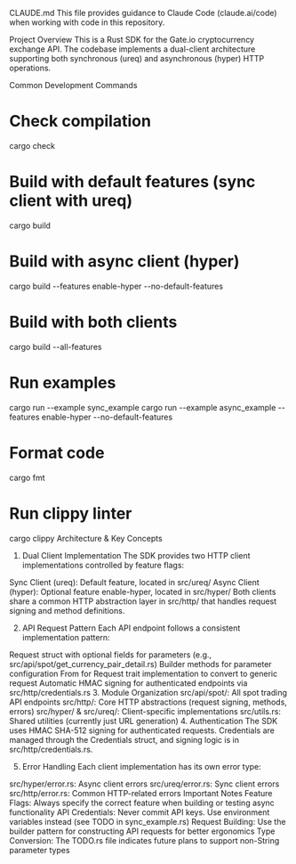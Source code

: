 CLAUDE.md
This file provides guidance to Claude Code (claude.ai/code) when working with code in this repository.

Project Overview
This is a Rust SDK for the Gate.io cryptocurrency exchange API. The codebase implements a dual-client architecture supporting both synchronous (ureq) and asynchronous (hyper) HTTP operations.

Common Development Commands
# Check compilation
cargo check

# Build with default features (sync client with ureq)
cargo build

# Build with async client (hyper)
cargo build --features enable-hyper --no-default-features

# Build with both clients
cargo build --all-features

# Run examples
cargo run --example sync_example
cargo run --example async_example --features enable-hyper --no-default-features

# Format code
cargo fmt

# Run clippy linter
cargo clippy
Architecture & Key Concepts
1. Dual Client Implementation
   The SDK provides two HTTP client implementations controlled by feature flags:

Sync Client (ureq): Default feature, located in src/ureq/
Async Client (hyper): Optional feature enable-hyper, located in src/hyper/
Both clients share a common HTTP abstraction layer in src/http/ that handles request signing and method definitions.

2. API Request Pattern
   Each API endpoint follows a consistent implementation pattern:

Request struct with optional fields for parameters (e.g., src/api/spot/get_currency_pair_detail.rs)
Builder methods for parameter configuration
From<T> for Request trait implementation to convert to generic request
Automatic HMAC signing for authenticated endpoints via src/http/credentials.rs
3. Module Organization
   src/api/spot/: All spot trading API endpoints
   src/http/: Core HTTP abstractions (request signing, methods, errors)
   src/hyper/ & src/ureq/: Client-specific implementations
   src/utils.rs: Shared utilities (currently just URL generation)
4. Authentication
   The SDK uses HMAC SHA-512 signing for authenticated requests. Credentials are managed through the Credentials struct, and signing logic is in src/http/credentials.rs.

5. Error Handling
   Each client implementation has its own error type:

src/hyper/error.rs: Async client errors
src/ureq/error.rs: Sync client errors
src/http/error.rs: Common HTTP-related errors
Important Notes
Feature Flags: Always specify the correct feature when building or testing async functionality
API Credentials: Never commit API keys. Use environment variables instead (see TODO in sync_example.rs)
Request Building: Use the builder pattern for constructing API requests for better ergonomics
Type Conversion: The TODO.rs file indicates future plans to support non-String parameter types